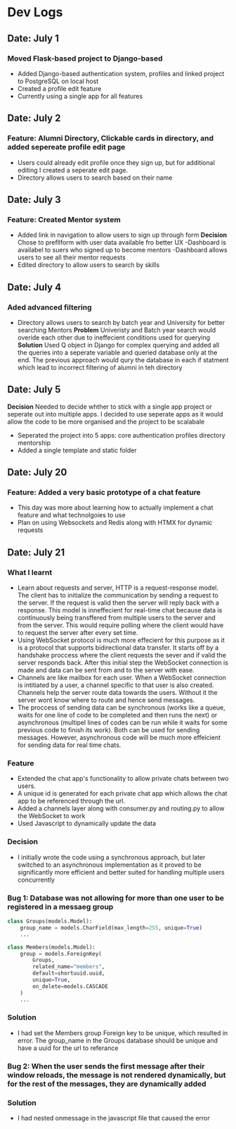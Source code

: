# Dev Logs

## Date: July 1
### Moved Flask-based project to Django-based
- Added Django-based authentication system, profiles and linked project to PostgreSQL on local host
- Created a profile edit feature
- Currently using a single app for all features

## Date: July 2
### Feature: Alumni Directory, Clickable cards in directory, and added sepereate profile edit page
- Users could already edit profile once they sign up, but for additional editing I created a seperate edit page.
- Directory allows users to search based on their name

## Date: July 3
### Feature: Created Mentor system
- Added link in navigation to allow users to sign up through form
**Decision** Chose to prefllform with user data available fro better UX
-Dashboard is availabel to suers who signed up to become mentors
-Dashboard allows users to see all their mentor requests
- Edited directory to allow users to search by skills

## Date: July 4
### Aded advanced filtering
- Directory allows users to search by batch year and University for better searching Mentors
**Problem** Univeristy and Batch year search would overide each other due to ineffecient conditions used for querying 
**Solution** Used Q object in Django for complex querying and added all the queries into a seperate variable and queried database only at the end. The previous approach would qury the database in each if statment which lead to incorrect filtering of alumni in teh directory

## Date: July 5
**Decision** Needed to decide whther to stick with a single app project or seperate out into multiple apps. I decided to use seperate apps as it would allow the code to be more organised and the project to be scalabale
- Seperated the project into 5 apps: 
    core
    authentication
    profiles
    directory
    mentorship
- Added a single template and static folder

## Date: July 20
### Feature: Added a very basic prototype of a chat feature
- This day was more about learning how to actually implement a chat feature and what technolgoies to use
- Plan on using Websockets and Redis along with HTMX for dynamic requests

## Date: July 21
### What I learnt
- Learn about requests and server, HTTP is a request-response model. The client has to initialize the communication by sending a request to the server. If the request is valid then the server will reply back with a response. This model is inneffecient for real-time chat because data is continuously being transffered from multiple users to the server and from the server. This would require polling where the client would have to request the server after every set time. 
- Using WebSocket protocol is much more effecient for this purpose as it is a protocol that supports bidirectional data transfer. It starts off by a handshake proccess where the client requests the sever and if valid the server responds back. After this initial step the WebSocket connection is made and data can be sent from and to the server with ease.
- Channels are like mailbox for each user. When a WebSocket connection is intitiated by a user, a channel specific to that user is also created. Channels help the server route data towards the users. Without it the server wont know where to route and hence send messages. 
- The proccess of sending data can be synchronous (works like a queue, waits for one line of code to be completed and then runs the next) or asynchronous (multipel lines of codes can be run while it waits for some previous code to finish its work). Both can be used for sending messages. However, asynchronous code will be much more effeicient for sending data for real time chats.
### Feature
- Extended the chat app's functionality to allow private chats between two users. 
- A unique id is generated for each private chat app which allows the chat app to be referenced through the url.
- Added a channels layer along with consumer.py and routing.py to allow the WebSocket to work
- Used Javascript to dynamically update the data
### Decision
- I initially wrote the code using a synchronous approach, but later switched to an asynchronous implementation as it proved to be significantly more efficient and better suited for handling multiple users concurrently
### Bug 1: Database was not allowing for more than one user to be registered in a messaeg group
```python
class Groups(models.Model):
    group_name = models.CharField(max_length=255, unique=True)
    ...

class Members(models.Model):
    group = models.ForeignKey(
        Groups,
        related_name="members",
        default=shortuuid.uuid,
        unique=True,
        on_delete=models.CASCADE
    )
    ...
```
### Solution
- I had set the Members group Foreign key to be unique, which resulted in error. The group_name in the Groups database should be unique and have a uuid for the url to referance
### Bug 2: When the user sends the first message after their window reloads, the message is not rendered dynamically, but for the rest of the messages, they are dynamically added
### Solution
- I had nested onmessage in the javascript file that caused the error